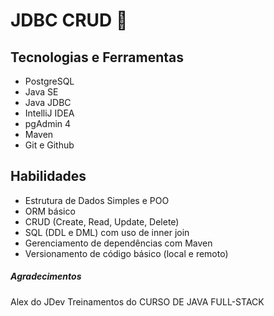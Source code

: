 # JDBC CRUD :floppy_disk:

## Tecnologias e Ferramentas
- PostgreSQL
- Java SE
- Java JDBC
- IntelliJ IDEA
- pgAdmin 4
- Maven
- Git e Github

## Habilidades

- Estrutura de Dados Simples e POO
- ORM básico
- CRUD (Create, Read, Update, Delete) 
- SQL (DDL e DML) com uso de inner join
- Gerenciamento de dependências com Maven
- Versionamento de código básico (local e remoto)

##### Agradecimentos
Alex do JDev Treinamentos do CURSO DE JAVA FULL-STACK

